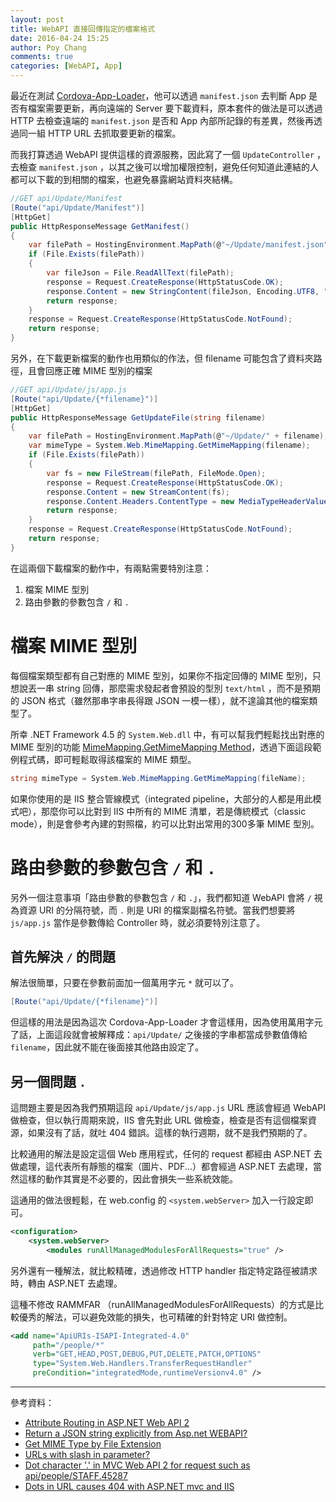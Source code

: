 ```yaml
---
layout: post
title: WebAPI 直接回傳指定的檔案格式
date: 2016-04-24 15:25
author: Poy Chang
comments: true
categories: [WebAPI, App]
---
```

最近在測試 [Cordova-App-Loader](https://github.com/markmarijnissen/cordova-app-loader)，他可以透過 `manifest.json` 去判斷 App 是否有檔案需要更新，再向遠端的 Server 要下載資料，原本套件的做法是可以透過 HTTP 去檢查遠端的 `manifest.json` 是否和 App 內部所記錄的有差異，然後再透過同一組 HTTP URL 去抓取要更新的檔案。

而我打算透過 WebAPI 提供這樣的資源服務，因此寫了一個 `UpdateController` ，去檢查 `manifest.json` ，以其之後可以增加權限控制，避免任何知道此連結的人都可以下載的到相關的檔案，也避免暴露網站資料夾結構。

```cs
//GET api/Update/Manifest
[Route("api/Update/Manifest")]
[HttpGet]
public HttpResponseMessage GetManifest()
{
    var filePath = HostingEnvironment.MapPath(@"~/Update/manifest.json");
    if (File.Exists(filePath))
    {
        var fileJson = File.ReadAllText(filePath);
        response = Request.CreateResponse(HttpStatusCode.OK);
        response.Content = new StringContent(fileJson, Encoding.UTF8, "application/json");
        return response;
    }
    response = Request.CreateResponse(HttpStatusCode.NotFound);
    return response;
}
```

另外，在下載更新檔案的動作也用類似的作法，但 filename 可能包含了資料夾路徑，且會回應正確 MIME 型別的檔案

```cs
//GET api/Update/js/app.js
[Route("api/Update/{*filename}")]
[HttpGet]
public HttpResponseMessage GetUpdateFile(string filename)
{
    var filePath = HostingEnvironment.MapPath(@"~/Update/" + filename);
    var mimeType = System.Web.MimeMapping.GetMimeMapping(filename);
    if (File.Exists(filePath))
    {
        var fs = new FileStream(filePath, FileMode.Open);
        response = Request.CreateResponse(HttpStatusCode.OK);
        response.Content = new StreamContent(fs);
        response.Content.Headers.ContentType = new MediaTypeHeaderValue(mimeType);
        return response;
    }
    response = Request.CreateResponse(HttpStatusCode.NotFound);
    return response;
}
```

在這兩個下載檔案的動作中，有兩點需要特別注意：

1. 檔案 MIME 型別
2. 路由參數的參數包含 `/` 和 `.`

# 檔案 MIME 型別

每個檔案類型都有自己對應的 MIME 型別，如果你不指定回傳的 MIME 型別，只想說丟一串 string 回傳，那麼需求發起者會預設的型別 `text/html` ，而不是預期的 JSON 格式（雖然那串字串長得跟 JSON 一模一樣），就不遑論其他的檔案類型了。

所幸 .NET Framework 4.5 的 `System.Web.dll` 中，有可以幫我們輕鬆找出對應的 MIME 型別的功能 [MimeMapping.GetMimeMapping Method](http://msdn.microsoft.com/en-us/library/system.web.mimemapping.getmimemapping.aspx)，透過下面這段範例程式碼，即可輕鬆取得該檔案的 MIME 類型。

```cs
string mimeType = System.Web.MimeMapping.GetMimeMapping(fileName);
```

如果你使用的是 IIS 整合管線模式（integrated pipeline，大部分的人都是用此模式吧），那麼你可以比對到 IIS 中所有的 MIME 清單，若是傳統模式（classic mode），則是會參考內建的對照檔，約可以比對出常用的300多筆 MIME 型別。

# 路由參數的參數包含 `/` 和 `.`

另外一個注意事項「路由參數的參數包含 `/` 和 `.`」，我們都知道 WebAPI 會將 `/` 視為資源 URI 的分隔符號，而 `.` 則是 URI 的檔案副檔名符號。當我們想要將 `js/app.js` 當作是參數傳給 Controller 時，就必須要特別注意了。

## 首先解決 `/` 的問題

解法很簡單，只要在參數前面加一個萬用字元 `*` 就可以了。

```cs
[Route("api/Update/{*filename}")]
```

但這樣的用法是因為這次 Cordova-App-Loader 才會這樣用，因為使用萬用字元了話，上面這段就會被解釋成：`api/Update/` 之後接的字串都當成參數值傳給 `filename`，因此就不能在後面接其他路由設定了。

## 另一個問題 `.`

這問題主要是因為我們預期這段 `api/Update/js/app.js` URL 應該會經過 WebAPI 做檢查，但以執行周期來說，IIS 會先對此 URL  做檢查，檢查是否有這個檔案資源，如果沒有了話，就吐 404 錯誤。這樣的執行週期，就不是我們預期的了。

比較通用的解法是設定這個 Web 應用程式，任何的 request 都經由 ASP.NET 去做處理，這代表所有靜態的檔案（圖片、PDF...）都會經過 ASP.NET 去處理，當然這樣的動作其實是不必要的，因此會損失一些系統效能。

這通用的做法很輕鬆，在 web.config 的 `<system.webServer>` 加入一行設定即可。

```xml
<configuration>
    <system.webServer>
        <modules runAllManagedModulesForAllRequests="true" />
```

另外還有一種解法，就比較精確，透過修改 HTTP handler 指定特定路徑被請求時，轉由 ASP.NET 去處理。

這種不修改 RAMMFAR （runAllManagedModulesForAllRequests）的方式是比較優秀的解法，可以避免效能的損失，也可精確的針對特定 URI 做控制。

```xml
<add name="ApiURIs-ISAPI-Integrated-4.0"
     path="/people/*"
     verb="GET,HEAD,POST,DEBUG,PUT,DELETE,PATCH,OPTIONS"
     type="System.Web.Handlers.TransferRequestHandler"
     preCondition="integratedMode,runtimeVersionv4.0" />
```

----------

參考資料：

* [Attribute Routing in ASP.NET Web API 2](http://www.asp.net/web-api/overview/web-api-routing-and-actions/attribute-routing-in-web-api-2)
* [Return a JSON string explicitly from Asp.net WEBAPI?](http://stackoverflow.com/questions/17097841/return-a-json-string-explicitly-from-asp-net-webapi)
* [Get MIME Type by File Extension](http://www.c-sharpcorner.com/blogs/get-mime-type-by-file-extension1)
* [URLs with slash in parameter?](http://stackoverflow.com/questions/6328713/urls-with-slash-in-parameter)
* [Dot character '.' in MVC Web API 2 for request such as api/people/STAFF.45287](http://stackoverflow.com/questions/20998816/dot-character-in-mvc-web-api-2-for-request-such-as-api-people-staff-45287)
* [Dots in URL causes 404 with ASP.NET mvc and IIS](http://stackoverflow.com/questions/11728846/dots-in-url-causes-404-with-asp-net-mvc-and-iis)